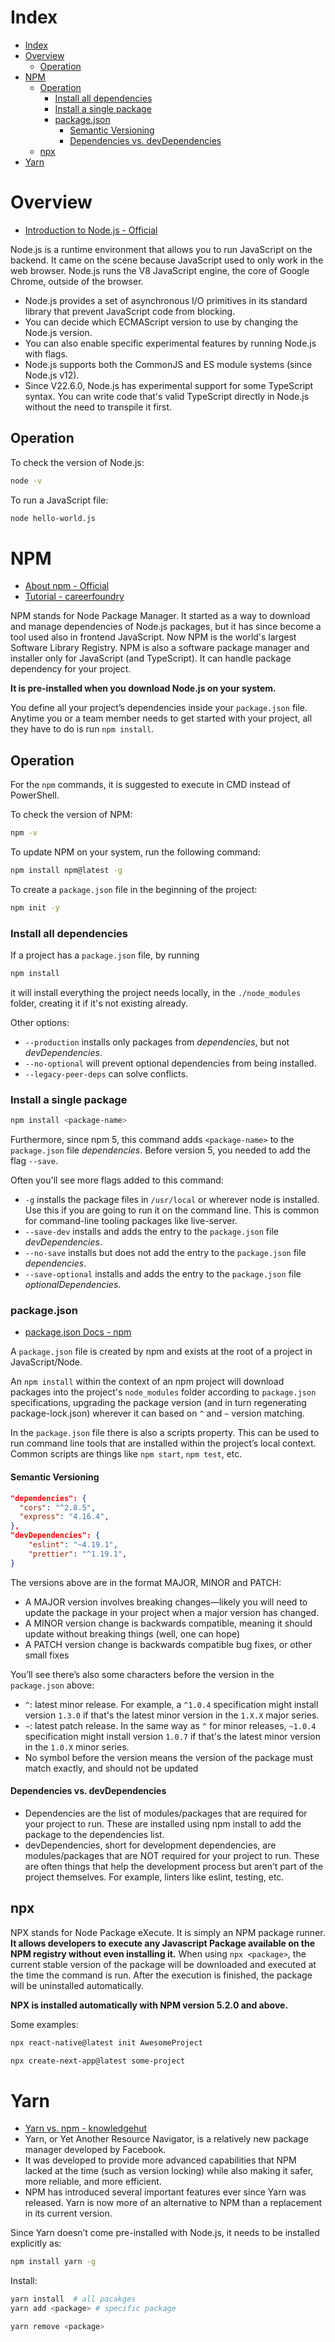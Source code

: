 # Index

- [Index](#index)
- [Overview](#overview)
  - [Operation](#operation)
- [NPM](#npm)
  - [Operation](#operation-1)
    - [Install all dependencies](#install-all-dependencies)
    - [Install a single package](#install-a-single-package)
    - [package.json](#packagejson)
      - [Semantic Versioning](#semantic-versioning)
      - [Dependencies vs. devDependencies](#dependencies-vs-devdependencies)
  - [npx](#npx)
- [Yarn](#yarn)

# Overview

- [Introduction to Node.js - Official](https://nodejs.org/en/learn/getting-started/introduction-to-nodejs)

Node.js is a runtime environment that allows you to run JavaScript on the backend. It came on the scene because JavaScript used to only work in the web browser. Node.js runs the V8 JavaScript engine, the core of Google Chrome, outside of the browser.

- Node.js provides a set of asynchronous I/O primitives in its standard library that prevent JavaScript code from blocking.
- You can decide which ECMAScript version to use by changing the Node.js version.
- You can also enable specific experimental features by running Node.js with flags.
- Node.js supports both the CommonJS and ES module systems (since Node.js v12).
- Since V22.6.0, Node.js has experimental support for some TypeScript syntax. You can write code that's valid TypeScript directly in Node.js without the need to transpile it first.

## Operation

To check the version of Node.js:

```sh
node -v
```

To run a JavaScript file:

```sh
node hello-world.js
```

# NPM

- [About npm - Official](https://docs.npmjs.com/about-npm)
- [Tutorial - careerfoundry](https://careerfoundry.com/en/blog/web-development/what-is-npm/)

NPM stands for Node Package Manager. It started as a way to download and manage dependencies of Node.js packages, but it has since become a tool used also in frontend JavaScript. Now NPM is the world's largest Software Library Registry. NPM is also a software package manager and installer only for JavaScript (and TypeScript). It can handle package dependency for your project.

**It is pre-installed when you download Node.js on your system.** 

You define all your project’s dependencies inside your `package.json` file. Anytime you or a team member needs to get started with your project, all they have to do is run `npm install`.

## Operation

For the `npm` commands, it is suggested to execute in CMD instead of PowerShell.

To check the version of NPM:

```sh
npm -v
```

To update NPM on your system, run the following command:

```sh
npm install npm@latest -g
```

To create a `package.json` file in the beginning of the project:

```sh
npm init -y
```

### Install all dependencies

If a project has a `package.json` file, by running

```sh
npm install
```

it will install everything the project needs locally, in the `./node_modules` folder, creating it if it's not existing already.

Other options:

- `--production` installs only packages from *dependencies*, but not *devDependencies*.
- `--no-optional` will prevent optional dependencies from being installed.
- `--legacy-peer-deps` can solve conflicts.

### Install a single package

```sh
npm install <package-name>
```

Furthermore, since npm 5, this command adds `<package-name>` to the `package.json` file *dependencies*. Before version 5, you needed to add the flag `--save`.

Often you'll see more flags added to this command:

- `-g` installs the package files in `/usr/local` or wherever node is installed. Use this if you are going to run it on the command line. This is common for command-line tooling packages like live-server.
- `--save-dev` installs and adds the entry to the `package.json` file *devDependencies*.
- `--no-save` installs but does not add the entry to the `package.json` file *dependencies*.
- `--save-optional` installs and adds the entry to the `package.json` file *optionalDependencies*.

### package.json

- [package.json Docs - npm](https://docs.npmjs.com/cli/v9/configuring-npm/package-json)

A `package.json` file is created by npm and exists at the root of a project in JavaScript/Node.

An `npm install` within the context of an npm project will download packages into the project's `node_modules` folder according to `package.json` specifications, upgrading the package version (and in turn regenerating package-lock.json) wherever it can based on `^` and `~` version matching.

In the `package.json` file there is also a scripts property. This can be used to run command line tools that are installed within the project’s local context. Common scripts are things like `npm start`, `npm test`, etc.

#### Semantic Versioning

```json
"dependencies": {
  "cors": "^2.8.5",
  "express": "4.16.4",
},
"devDependencies": {
    "eslint": "~4.19.1",
    "prettier": "^1.19.1",
}
```

The versions above are in the format MAJOR, MINOR and PATCH:
- A MAJOR version involves breaking changes—likely you will need to update the package in your project when a major version has changed.
- A MINOR version change is backwards compatible, meaning it should update without breaking things (well, one can hope)
- A PATCH version change is backwards compatible bug fixes, or other small fixes

You’ll see there’s also some characters before the version in the `package.json` above:
- `^`: latest minor release. For example, a `^1.0.4` specification might install version `1.3.0` if that's the latest minor version in the `1.X.X` major series.
- `~`: latest patch release. In the same way as `^` for minor releases, `~1.0.4` specification might install version `1.0.7` if that's the latest minor version in the `1.0.X` minor series.
- No symbol before the version means the version of the package must match exactly, and should not be updated

#### Dependencies vs. devDependencies

- Dependencies are the list of modules/packages that are required for your project to run. These are installed using npm install to add the package to the dependencies list.
- devDependencies, short for development dependencies, are modules/packages that are NOT required for your project to run. These are often things that help the development process but aren’t part of the project themselves. For example, linters like eslint, testing, etc.

## npx

NPX stands for Node Package eXecute. It is simply an NPM package runner. **It allows developers to execute any Javascript Package available on the NPM registry without even installing it.** When using `npx <package>`, the current stable version of the package will be downloaded and executed at the time the command is run. After the execution is finished, the package will be uninstalled automatically.

**NPX is installed automatically with NPM version 5.2.0 and above.**

Some examples:

```sh
npx react-native@latest init AwesomeProject

npx create-next-app@latest some-project
```

# Yarn

- [Yarn vs. npm - knowledgehut](https://www.knowledgehut.com/blog/web-development/yarn-vs-npm)
- Yarn, or Yet Another Resource Navigator, is a relatively new package manager developed by Facebook.
- It was developed to provide more advanced capabilities that NPM lacked at the time (such as version locking) while also making it safer, more reliable, and more efficient.
- NPM has introduced several important features ever since Yarn was released. Yarn is now more of an alternative to NPM than a replacement in its current version.

Since Yarn doesn’t come pre-installed with Node.js, it needs to be installed explicitly as:

```sh
npm install yarn -g 
```

Install:

```sh
yarn install  # all pacakges
yarn add <package> # specific package

yarn remove <package>
```
